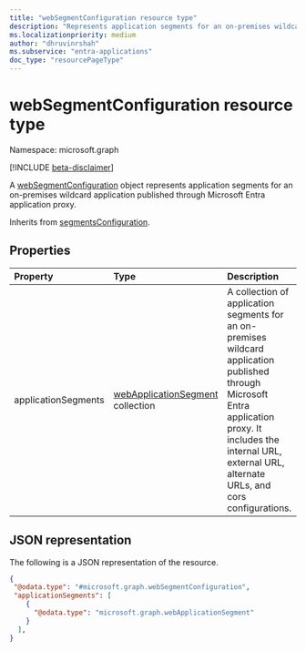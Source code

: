 ```yaml
---
title: "webSegmentConfiguration resource type"
description: "Represents application segments for an on-premises wildcard application published through Microsoft Entra application proxy."
ms.localizationpriority: medium
author: "dhruvinrshah"
ms.subservice: "entra-applications"
doc_type: "resourcePageType"
---
```


# webSegmentConfiguration resource type

Namespace: microsoft.graph

[!INCLUDE [beta-disclaimer](../../includes/beta-disclaimer.md)]

A [webSegmentConfiguration](websegmentconfiguration.md) object represents application segments for an on-premises wildcard application published through Microsoft Entra application proxy.

Inherits from [segmentsConfiguration](segmentconfiguration.md).

## Properties

| Property     | Type        | Description |
|:-------------|:------------|:------------|
|applicationSegments|[webApplicationSegment](webapplicationsegment.md) collection|A collection of application segments for an on-premises wildcard application published through Microsoft Entra application proxy. It includes the internal URL, external URL, alternate URLs, and cors configurations. |


## JSON representation

The following is a JSON representation of the resource.
<!-- {
  "blockType": "resource",
  "@odata.type": "microsoft.graph.onPremisesApplicationSegment"
}
-->
``` json
{
 "@odata.type": "#microsoft.graph.webSegmentConfiguration",
 "applicationSegments": [
    {
      "@odata.type": "microsoft.graph.webApplicationSegment"
    }
  ],
}
```
